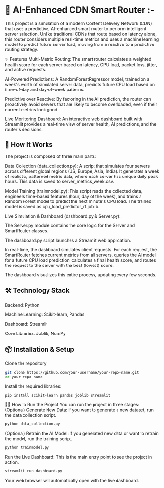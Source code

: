 # 🧠 AI-Enhanced CDN Smart Router :-
This project is a simulation of a modern Content Delivery Network (CDN) that uses a predictive, AI-enhanced smart router to perform intelligent server selection. Unlike traditional CDNs that route based on latency alone, this router considers multiple real-time metrics and uses a machine learning model to predict future server load, moving from a reactive to a predictive routing strategy.

✨ Features
Multi-Metric Routing: The smart router calculates a weighted health score for each server based on latency, CPU load, packet loss, jitter, and active requests.

AI-Powered Predictions: A RandomForestRegressor model, trained on a week's worth of simulated server data, predicts future CPU load based on time-of-day and day-of-week patterns.

Predictive over Reactive: By factoring in the AI prediction, the router can proactively avoid servers that are likely to become overloaded, even if their current metrics look good.

Live Monitoring Dashboard: An interactive web dashboard built with Streamlit provides a real-time view of server health, AI predictions, and the router's decisions.

## 🚀 How It Works
The project is composed of three main parts:

Data Collection (data_collection.py): A script that simulates four servers across different global regions (US, Europe, Asia, India). It generates a week of realistic, patterned metric data, where each server has unique daily peak hours. This data is saved to server_metrics_week.csv.

Model Training (trainmodel.py): This script reads the collected data, engineers time-based features (hour, day of the week), and trains a Random Forest model to predict the next minute's CPU load. The trained model is saved as cpu_load_predictor_rf.joblib.

Live Simulation & Dashboard (dashboard.py & Server.py):

The Server.py module contains the core logic for the Server and SmartRouter classes.

The dashboard.py script launches a Streamlit web application.

In real-time, the dashboard simulates client requests. For each request, the SmartRouter fetches current metrics from all servers, queries the AI model for a future CPU load prediction, calculates a final health score, and routes the request to the server with the best (lowest) score.

The dashboard visualizes this entire process, updating every few seconds.

## 🛠️ Technology Stack
Backend: Python

Machine Learning: Scikit-learn, Pandas

Dashboard: Streamlit

Core Libraries: Joblib, NumPy

## 📦 Installation & Setup
Clone the repository:

```Bash
git clone https://github.com/your-username/your-repo-name.git
cd your-repo-name
```
Install the required libraries:
```Bash
pip install scikit-learn pandas joblib streamlit
```
🏃‍♂️ How to Run the Project
You can run the project in three stages:
(Optional) Generate New Data: If you want to generate a new dataset, run the data collection script.
```Bash
python data_collection.py
```
(Optional) Retrain the AI Model: If you generated new data or want to retrain the model, run the training script.

```Bash
python trainmodel.py
```
Run the Live Dashboard: This is the main entry point to see the project in action.
```Bash
streamlit run dashboard.py
```
Your web browser will automatically open with the live dashboard.
